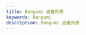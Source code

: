 ```yaml
---
title: Bangumi 追番列表
keywords: Bangumi
description: Bangumi 追番列表
---
```


<ValaxyBangumi class="mt-$sakura-c-navbar-height" />
